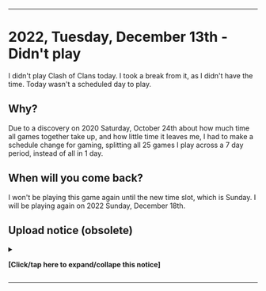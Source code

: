 
***

# 2022, Tuesday, December 13th - Didn't play

I didn't play Clash of Clans today. I took a break from it, as I didn't have the time. Today wasn't a scheduled day to play.

## Why?

Due to a discovery on 2020 Saturday, October 24th about how much time all games together take up, and how little time it leaves me, I had to make a schedule change for gaming, splitting all 25 games I play across a 7 day period, instead of all in 1 day.

## When will you come back?

I won't be playing this game again until the new time slot, which is Sunday. I will be playing again on 2022 Sunday, December 18th.

## Upload notice (obsolete)

<details><summary><p><b>[Click/tap here to expand/collape this notice]</b></p></summary>

**Section to be removed on the 2023 January 1st entry**

Starting with a decision on 2022, Thursday, July 21st, I will no longer be uploading Git-image part A files to GitHub on a daily/weekly basis. I am making a transition. Images from 2022 July 24th and onward will not be uploaded here. This decision was reversed on 2022, Wednesday, October 12th, and all data from this period finished being uploaded on 2022 October 23rd.

</details>

***
